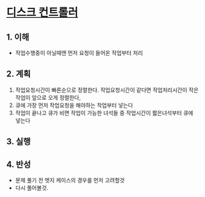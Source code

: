 # [디스크 컨트롤러](https://programmers.co.kr/learn/courses/30/lessons/42627)

## 1. 이해

- 작업수행중이 아닐때엔 먼저 요청이 들어온 작업부터 처리

## 2. 계획

1. 작업요청시간이 빠른순으로 정렬한다. 작업요청시간이 같다면 작업처리시간이 작은 작업이 앞으로 오게 정렬한다,
2. 큐에 가장 먼저 작업요청을 해야하는 작업부터 넣는다
3. 작업이 끝나고 큐가 비면 작업이 가능한 녀석들 중 작업시간이 짧은녀석부터 큐에 넣는다

## 3. 실행

## 4. 반성

- 문제 풀기 전 엣지 케이스의 경우를 먼저 고려할것
- 다시 풀어볼것.
